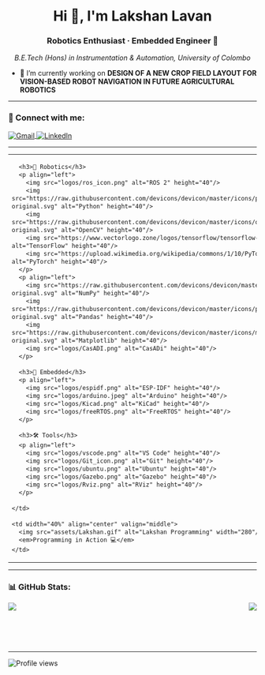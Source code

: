 <h1 align="center">Hi 👋, I'm Lakshan Lavan</h1>
<h3 align="center">Robotics Enthusiast · Embedded Engineer 🤖</h3>

<p align="center"><em>B.E.Tech (Hons) in Instrumentation & Automation, University of Colombo</em></p>

- 🌱 I’m currently working on <strong>DESIGN OF A NEW CROP FIELD LAYOUT FOR VISION-BASED ROBOT NAVIGATION IN FUTURE AGRICULTURAL ROBOTICS</strong>

---

<h3 align="left">🔗 Connect with me:</h3>
<p align="left">
  <a href="mailto:lakshanlavan29@gmail.com" target="blank">
    <img align="center" src="https://upload.wikimedia.org/wikipedia/commons/4/4e/Gmail_Icon.png" alt="Gmail" height="30" width="40" />
  </a>
  <a href="https://www.linkedin.com/in/lakshan29" target="blank">
    <img align="center" src="https://raw.githubusercontent.com/rahuldkjain/github-profile-readme-generator/master/src/images/icons/Social/linked-in-alt.svg" alt="LinkedIn" height="30" width="40" />
  </a>
</p>

---

<table>
  <tr>
    <td width="60%" valign="top">

      <h3>🤖 Robotics</h3>
      <p align="left">
        <img src="logos/ros_icon.png" alt="ROS 2" height="40"/>
        <img src="https://raw.githubusercontent.com/devicons/devicon/master/icons/python/python-original.svg" alt="Python" height="40"/>
        <img src="https://raw.githubusercontent.com/devicons/devicon/master/icons/opencv/opencv-original.svg" alt="OpenCV" height="40"/>
        <img src="https://www.vectorlogo.zone/logos/tensorflow/tensorflow-icon.svg" alt="TensorFlow" height="40"/>
        <img src="https://upload.wikimedia.org/wikipedia/commons/1/10/PyTorch_logo_icon.svg" alt="PyTorch" height="40"/>
      </p>
      <p align="left">
        <img src="https://raw.githubusercontent.com/devicons/devicon/master/icons/numpy/numpy-original.svg" alt="NumPy" height="40"/>
        <img src="https://raw.githubusercontent.com/devicons/devicon/master/icons/pandas/pandas-original.svg" alt="Pandas" height="40"/>
        <img src="https://raw.githubusercontent.com/devicons/devicon/master/icons/matplotlib/matplotlib-original.svg" alt="Matplotlib" height="40"/>
        <img src="logos/CasADI.png" alt="CasADi" height="40"/>
      </p>

      <h3>🔧 Embedded</h3>
      <p align="left">
        <img src="logos/espidf.png" alt="ESP-IDF" height="40"/>
        <img src="logos/arduino.jpeg" alt="Arduino" height="40"/>
        <img src="logos/Kicad.png" alt="KiCad" height="40"/>
        <img src="logos/freeRTOS.png" alt="FreeRTOS" height="40"/>
      </p>

      <h3>🛠 Tools</h3>
      <p align="left">
        <img src="logos/vscode.png" alt="VS Code" height="40"/>
        <img src="logos/Git_icon.png" alt="Git" height="40"/>
        <img src="logos/ubuntu.png" alt="Ubuntu" height="40"/>
        <img src="logos/Gazebo.png" alt="Gazebo" height="40"/>
        <img src="logos/Rviz.png" alt="RViz" height="40"/>
      </p>

    </td>

    <td width="40%" align="center" valign="middle">
      <img src="assets/Lakshan.gif" alt="Lakshan Programming" width="280"/><br/>
      <em>Programming in Action 💻</em>
    </td>
  </tr>
</table>

---

<h3>📊 GitHub Stats:</h3>

<p>
  <img align="left" src="https://github-readme-stats.vercel.app/api/top-langs/?username=lakshanlavan&layout=compact&bg_color=0d1117&text_color=ffffff" />
</p>

<p>
  <img align="right" src="https://github-readme-stats.vercel.app/api?username=lakshanlavan&show_icons=true&locale=en&bg_color=0d1117&text_color=ffffff" />
</p>

<br><br><br><br><br>

---

<p align="left">
  <img src="https://komarev.com/ghpvc/?username=lakshanlavan&label=Profile%20views&color=0e75b6&style=flat" alt="Profile views" />
</p>
